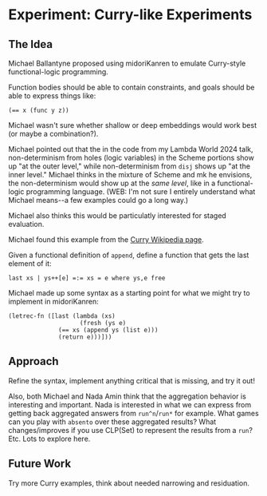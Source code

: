 # Experiment: Curry-like Experiments

## The Idea

Michael Ballantyne proposed using midoriKanren to emulate Curry-style functional-logic programming.

Function bodies should be able to contain constraints, and goals should be able to express things like:

```
(== x (func y z))
```

Michael wasn't sure whether shallow or deep embeddings would work best (or maybe a combination?).

Michael pointed out that the in the code from my Lambda World 2024 talk, non-determinism from holes (logic variables) in the Scheme portions show up "at the outer level," while non-determinism from `disj` shows up "at the inner level."  Michael thinks in the mixture of Scheme and mk he envisions, the non-determinism would show up at the *same level*, like in a functional-logic programming language. (WEB: I'm not sure I entirely understand what Michael means--a few examples could go a long way.)

Michael also thinks this would be particulatly interested for staged evaluation.

Michael found this example from the [Curry Wikipedia page](https://en.wikipedia.org/wiki/Curry_%28programming_language%29).

Given a functional definition of `append`, define a function that gets the last element of it:

```
last xs | ys++[e] =:= xs = e where ys,e free
```

Michael made up some syntax as a starting point for what we might try to implement in midoriKanren:

```
(letrec-fn ([last (lambda (xs)
                    (fresh (ys e)
		      (== xs (append ys (list e)))
		      (return e)))]))
```

## Approach

Refine the syntax, implement anything critical that is missing, and try it out!

Also, both Michael and Nada Amin think that the aggregation behavior is interesting and important.  Nada is interested in what we can express from getting back aggregated answers from `run^n`/`run*` for example.  What games can you play with `absento` over these aggregated results?  What changes/improves if you use CLP(Set) to represent the results from a `run`?  Etc.  Lots to explore here.

## Future Work

Try more Curry examples, think about needed narrowing and residuation.